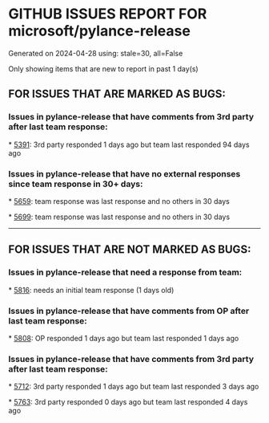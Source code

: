 
# GITHUB ISSUES REPORT FOR microsoft/pylance-release


Generated on 2024-04-28 using: stale=30, all=False


Only showing items that are new to report in past 1 day(s)


## FOR ISSUES THAT ARE MARKED AS BUGS:


### Issues in pylance-release that have comments from 3rd party after last team response:


\* [5391](https://github.com/microsoft/pylance-release/issues/5391 "Attributes not recognized when using `converters` in `attrs` module"): 3rd party responded 1 days ago but team last responded 94 days ago

### Issues in pylance-release that have no external responses since team response in 30+ days:


\* [5659](https://github.com/microsoft/pylance-release/issues/5659 "String interpolation (f strings) is breaking autocomplete"): team response was last response and no others in 30 days

\* [5699](https://github.com/microsoft/pylance-release/issues/5699 "Auto format of strings doesn't work until you reload VS code"): team response was last response and no others in 30 days

---

## FOR ISSUES THAT ARE NOT MARKED AS BUGS:


### Issues in pylance-release that need a response from team:


\* [5816](https://github.com/microsoft/pylance-release/issues/5816 "Report for the high utilization of CPU while using Pylance"): needs an initial team response (1 days old)

### Issues in pylance-release that have comments from OP after last team response:


\* [5808](https://github.com/microsoft/pylance-release/issues/5808 "Using the vscode plugin, false alarms occur in Jupyter."): OP responded 1 days ago but team last responded 1 days ago

### Issues in pylance-release that have comments from 3rd party after last team response:


\* [5712](https://github.com/microsoft/pylance-release/issues/5712 "file analysis hanging infinitly, and subsequently pylance does not work correctly any more"): 3rd party responded 1 days ago but team last responded 3 days ago

\* [5763](https://github.com/microsoft/pylance-release/issues/5763 "A promblem or question about pylance crashing in GPU rental platforms"): 3rd party responded 0 days ago but team last responded 4 days ago
